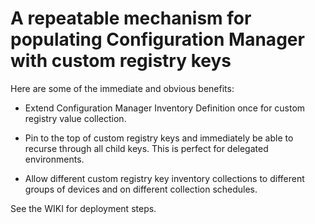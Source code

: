 # A repeatable mechanism for populating Configuration Manager with custom registry keys

Here are some of the immediate and obvious benefits:

- Extend Configuration Manager Inventory Definition once for custom registry value collection.

- Pin to the top of custom registry keys and immediately be able to recurse through all child keys. This is perfect for delegated environments.

- Allow different custom registry key inventory collections to different groups of devices and on different collection schedules.

See the WIKI for deployment steps.
